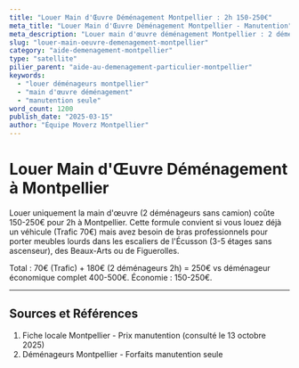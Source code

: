 ```yaml
---
title: "Louer Main d'Œuvre Déménagement Montpellier : 2h 150-250€"
meta_title: "Louer Main d'Œuvre Déménagement Montpellier - Manutention"
meta_description: "Louer main d'œuvre déménagement Montpellier : 2 déménageurs 2h 150-250€. Manutention seule sans camion."
slug: "louer-main-oeuvre-demenagement-montpellier"
category: "aide-demenagement-montpellier"
type: "satellite"
pilier_parent: "aide-au-demenagement-particulier-montpellier"
keywords:
  - "louer déménageurs montpellier"
  - "main d'œuvre déménagement"
  - "manutention seule"
word_count: 1200
publish_date: "2025-03-15"
author: "Équipe Moverz Montpellier"
---
```


# Louer Main d'Œuvre Déménagement à Montpellier

Louer uniquement la main d'œuvre (2 déménageurs sans camion) coûte 150-250€ pour 2h à Montpellier. Cette formule convient si vous louez déjà un véhicule (Trafic 70€) mais avez besoin de bras professionnels pour porter meubles lourds dans les escaliers de l'Écusson (3-5 étages sans ascenseur), des Beaux-Arts ou de Figuerolles.

Total : 70€ (Trafic) + 180€ (2 déménageurs 2h) = 250€ vs déménageur économique complet 400-500€. Économie : 150-250€.

---

## Sources et Références

1. Fiche locale Montpellier - Prix manutention (consulté le 13 octobre 2025)
2. Déménageurs Montpellier - Forfaits manutention seule


